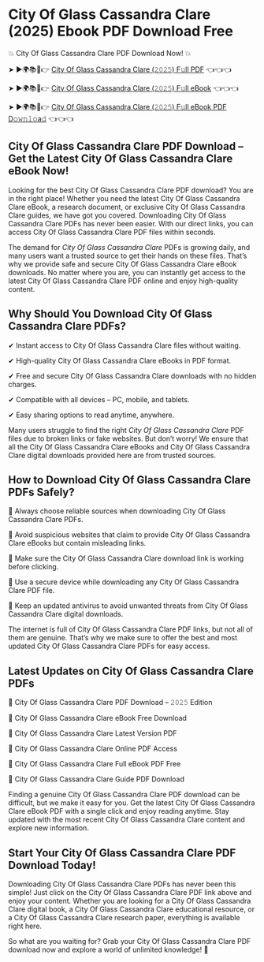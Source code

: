 # City Of Glass Cassandra Clare (2025) Ebook PDF Download Free

💥 City Of Glass Cassandra Clare PDF Download Now! 💥

➤ ►🌍📚📱👉 [City Of Glass Cassandra Clare (𝟸𝟶𝟸𝟻) F𝚞ll PDF](https://getpdf.xyz/city-of-glass-cassandra-clare) 👈👈👈


➤ ►🌍📚📱👉 [City Of Glass Cassandra Clare (𝟸𝟶𝟸𝟻) F𝚞ll eBook](https://getpdf.xyz/city-of-glass-cassandra-clare) 👈👈👈


➤ ►🌍📚📱👉 [City Of Glass Cassandra Clare (𝟸𝟶𝟸𝟻) F𝚞ll eBook PDF D𝚘𝚠𝚗𝚕𝚘a𝚍](https://getpdf.xyz/city-of-glass-cassandra-clare) 👈👈👈


## City Of Glass Cassandra Clare PDF Download – Get the Latest City Of Glass Cassandra Clare eBook Now!

Looking for the best City Of Glass Cassandra Clare PDF download? You are in the right place! Whether you need the latest City Of Glass Cassandra Clare eBook, a research document, or exclusive City Of Glass Cassandra Clare guides, we have got you covered. Downloading City Of Glass Cassandra Clare PDFs has never been easier. With our direct links, you can access City Of Glass Cassandra Clare PDF files within seconds.

The demand for *City Of Glass Cassandra Clare* PDFs is growing daily, and many users want a trusted source to get their hands on these files. That’s why we provide safe and secure City Of Glass Cassandra Clare eBook downloads. No matter where you are, you can instantly get access to the latest City Of Glass Cassandra Clare PDF online and enjoy high-quality content.

## Why Should You Download City Of Glass Cassandra Clare PDFs?

✔ Instant access to City Of Glass Cassandra Clare files without waiting.

✔ High-quality City Of Glass Cassandra Clare eBooks in PDF format.

✔ Free and secure City Of Glass Cassandra Clare downloads with no hidden charges.

✔ Compatible with all devices – PC, mobile, and tablets.

✔ Easy sharing options to read anytime, anywhere.

Many users struggle to find the right *City Of Glass Cassandra Clare* PDF files due to broken links or fake websites. But don’t worry! We ensure that all the City Of Glass Cassandra Clare eBooks and City Of Glass Cassandra Clare digital downloads provided here are from trusted sources.

## How to Download City Of Glass Cassandra Clare PDFs Safely?

📌 Always choose reliable sources when downloading City Of Glass Cassandra Clare PDFs.

📌 Avoid suspicious websites that claim to provide City Of Glass Cassandra Clare eBooks but contain misleading links.

📌 Make sure the City Of Glass Cassandra Clare download link is working before clicking.

📌 Use a secure device while downloading any City Of Glass Cassandra Clare PDF file.

📌 Keep an updated antivirus to avoid unwanted threats from City Of Glass Cassandra Clare digital downloads.

The internet is full of City Of Glass Cassandra Clare PDF links, but not all of them are genuine. That’s why we make sure to offer the best and most updated City Of Glass Cassandra Clare PDFs for easy access.

## Latest Updates on City Of Glass Cassandra Clare PDFs

🔹 City Of Glass Cassandra Clare PDF Download – 𝟸𝟶𝟸𝟻 Edition

🔹 City Of Glass Cassandra Clare eBook Free Download

🔹 City Of Glass Cassandra Clare Latest Version PDF

🔹 City Of Glass Cassandra Clare Online PDF Access

🔹 City Of Glass Cassandra Clare Full eBook PDF Free

🔹 City Of Glass Cassandra Clare Guide PDF Download

Finding a genuine City Of Glass Cassandra Clare PDF download can be difficult, but we make it easy for you. Get the latest City Of Glass Cassandra Clare eBook PDF with a single click and enjoy reading anytime. Stay updated with the most recent City Of Glass Cassandra Clare content and explore new information.

## Start Your City Of Glass Cassandra Clare PDF Download Today!

Downloading City Of Glass Cassandra Clare PDFs has never been this simple! Just click on the City Of Glass Cassandra Clare PDF link above and enjoy your content. Whether you are looking for a City Of Glass Cassandra Clare digital book, a City Of Glass Cassandra Clare educational resource, or a City Of Glass Cassandra Clare research paper, everything is available right here.

So what are you waiting for? Grab your City Of Glass Cassandra Clare PDF download now and explore a world of unlimited knowledge! 🚀